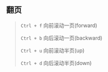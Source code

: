 <h2>翻页</h2>

>`Ctrl + f` 向前滚动一页(forward)
>
>`Ctrl + b` 向后滚动一页(backward)
>
>`Ctrl + u` 向前滚动半页(up)
>
>`Ctrl + d` 向后滚动半页(down)